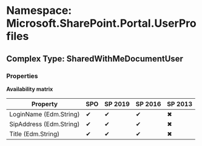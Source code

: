 # Namespace: Microsoft.SharePoint.Portal.UserProfiles

## Complex Type: SharedWithMeDocumentUser

### Properties

**Availability matrix**

Property | SPO | SP 2019 | SP 2016 | SP 2013
----------|-----|---------|---------|--------
LoginName (Edm.String) | ✔ | ✔ | ✔ | ✖
SipAddress (Edm.String) | ✔ | ✔ | ✔ | ✖
Title (Edm.String) | ✔ | ✔ | ✔ | ✖
